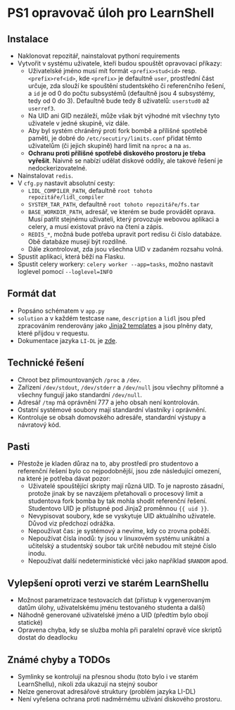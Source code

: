 # PS1 opravovač úloh pro LearnShell

## Instalace
- Naklonovat repozitář, nainstalovat pythoní requirements
- Vytvořit v systému uživatele, kteří budou spouštět opravovací příkazy:
  - Uživatelské jméno musí mít formát `<prefix>stud<id>` resp. `<prefix>ref<id>`, kde `<prefix>` je defaultně `user`, prostřední část určuje, zda slouží ke spouštění studentského či referenčního řešení, a `id` je od 0 do počtu subsystémů (defaultně jsou 4 subsystémy, tedy od 0 do 3). Defaultně bude tedy 8 uživatelů: `userstud0` až `userref3`.
  - Na UID ani GID nezáleží, může však být výhodné mít všechny tyto uživatele v jedné skupině, viz dále.
  - Aby byl systém chráněný proti fork bombě a přílišné spotřebě paměti, je dobré do `/etc/secutiry/limits.conf` přidat těmto uživatelům (či jejich skupině) hard limit na `nproc` a na `as`.
  - **Ochranu proti přílišné spotřebě diskového prostoru je třeba vyřešit**. Naivně se nabízí udělat diskové oddíly, ale takové řešení je nedockerizovatelné.
- Nainstalovat `redis`.
- V `cfg.py` nastavit absolutní cesty:
  - `LIDL_COMPILER_PATH`, defaultně `root tohoto repozitáře/lidl_compiler`
  - `SYSTEM_TAR_PATH`, defaultně `root tohoto repozitáře/fs.tar`
  - `BASE_WORKDIR_PATH`, adresář, ve kterém se bude provádět oprava. Musí patřit stejnému uživateli, který provozuje webovou aplikaci a celery, a musí existovat právo na čtení a zápis.
  - `REDIS_*`, možná bude potřeba upravit port redisu či číslo databáze. Obě databáze musejí být rozdílné.
  - Dále zkontrolovat, zda jsou všechna UID v zadaném rozsahu volná.
- Spustit aplikaci, která běží na Flasku.
- Spustit celery workery: `celery worker --app=tasks`, možno nastavit loglevel pomocí `--loglevel=INFO`


## Formát dat
- Popsáno schématem v `app.py`
- `solution` a v každém testcase `name`, `description` a `lidl` jsou před zpracováním renderovány jako [Jinja2 templates](https://jinja.palletsprojects.com/en/2.10.x/) a jsou plněny daty, které přijdou v requestu.
- Dokumentace jazyka `LI-DL` je [zde](https://li-dl.readthedocs.io/en/latest/).


## Technické řešení
- Chroot bez přimountovaných `/proc` a `/dev`. 
- Zařízení `/dev/stdout`, `/dev/stderr` a `/dev/null` jsou všechny přítomné a všechny fungují jako standardní `/dev/null`.
- Adresář `/tmp` má oprávnění 777 a jeho obsah není kontrolován.
- Ostatní systémové soubory mají standardní vlastníky i oprávnění.
- Kontroluje se obsah domovského adresáře, standardní výstupy a návratový kód.


## Pasti
- Přestože je kladen důraz na to, aby prostředí pro studentovo a referenční řešení bylo co nejpodobnější, jsou zde následující omezení, na které je potřeba dávat pozor:
  - Uživatelé spouštějící skripty mají různá UID. To je naprosto zásadní, protože jinak by se navzájem přetahovali o procesový limit a studentova fork bomba by tak mohla shodit referenční řešení. Studentovo UID je přístupné pod Jinja2 proměnnou `{{ uid }}`.
  - Nevypisovat soubory, kde se vyskytuje UID aktuálního uživatele. Důvod viz předchozí odrážka.
  - Nepoužívat čas: je systémový a nevíme, kdy co zrovna poběží.
  - Nepoužívat čísla inodů: ty jsou v linuxovém systému unikátní a učitelský a studentský soubor tak určitě nebudou mít stejné číslo inodu.
  - Nepoužívat další nedeterministické věci jako například `$RANDOM` apod.


## Vylepšení oproti verzi ve starém LearnShellu
- Možnost parametrizace testovacích dat (přístup k vygenerovaným datům úlohy, uživatelskému jménu testovaného studenta a další)
- Náhodně generované uživatelské jméno a UID (předtím bylo obojí statické)
- Opravena chyba, kdy se služba mohla při paralelní opravě více skriptů dostat do deadlocku


## Známé chyby a TODOs
- Symlinky se kontrolují na přesnou shodu (toto bylo i ve starém LearnShellu), nikoli zda ukazují na stejný soubor
- Nelze generovat adresářové struktury (problém jazyka LI-DL)
- Není vyřešena ochrana proti nadměrnému užívání diskového prostoru.
